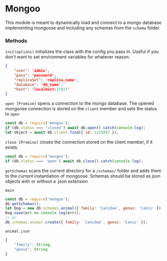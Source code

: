 # Mongoo

This module is meant to dynamically load and connect to a mongo database implementing mongoose and including any schemas from the `schema` folder.

### Methods

`init(options)` initializes the class with the config you pass in. Useful if you don't want to set environment variables for whatever reason.

```json
{
    "user": 'admin',
	"pass": 'password',
	"replicaSet": 'replica_name',
	"database": 'db_name',
	"host": 'localhost:27027'
}
```

`open [Promise]` opens a connection to the mongo database. The opened mongoose connection is stored on the `client` member and sets the status to `open`

```javascript
const db = require('mongoo');
if (db.status === 'closed') await db.open().catch(console.log);
let object = await db.client.find({ id: 1235897 });
```

`close [Promise]` closes the connection stored on the client member, if it exists.

```javascript
const db = require('mongoo');
if (db.status === 'open') await db.close().catch(console.log);
```

`getSchemas` scans the current directory for a `/schemas/` folder and adds them to the current instantiation of mongoose. Schemas should be stored as json objects with or without a .json extension

`main`

```javascript
const db = require('mongoo');
db.getSchemas();
let Dog = new db.schemas.animal({ family: 'Canidae', genus: 'Canis' });
Dog.save(err => console.log(err));
// or
db.schemas.animal.create({ family: 'Canidae', genus: 'Canis' });
```

`animal.json`

```javascript
{
    "family": String,
	"genus": String
}
```

